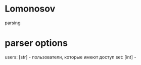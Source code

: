 # Lomonosov
parsing

# parser options
users: [str] - пользователи, которые имеют доступ
set: [int] - 